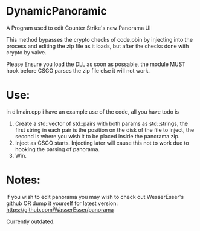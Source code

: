 # DynamicPanoramic

A Program used to edit Counter Strike's new Panorama UI

This method bypasses the crypto checks of code.pbin by injecting into the process and editing the zip file as it loads, but after the checks done with crypto by valve.

Please Ensure you load the DLL as soon as possable, the module MUST hook before CSGO parses the zip file else it will not work.

# Use:
in dllmain.cpp i have an example use of the code, all you have todo is

1. Create a std::vector of std::pairs with both params as std::strings, the first string in each pair is the position on the disk of the file to inject, the second is where you wish it to be placed inside the panorama zip.
2. Inject as CSGO starts. Injecting later will cause this not to work due to hooking the parsing of panorama.
3. Win.

# Notes:
If you wish to edit panorama you may wish to check out WesserEsser's github OR dump it yourself for latest version: https://github.com/WasserEsser/panorama

Currently outdated.
